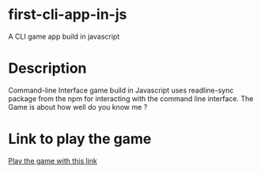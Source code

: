 # first-cli-app-in-js
A CLI game app build in javascript


# Description
 Command-line Interface game build in Javascript uses readline-sync package from the npm for interacting with the command line interface. The Game is about how well do you know me ?


# Link to play the game
[Play the game with this link](https://repl.it/@Shubhamdsm/first-cli-app-in-js?embed=1&output=1)